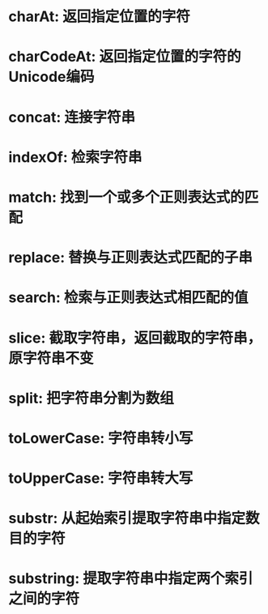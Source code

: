 # charAt: 返回指定位置的字符

# charCodeAt: 返回指定位置的字符的Unicode编码

# concat: 连接字符串

# indexOf: 检索字符串

# match: 找到一个或多个正则表达式的匹配

# replace: 替换与正则表达式匹配的子串

# search: 检索与正则表达式相匹配的值

# slice: 截取字符串，返回截取的字符串，原字符串不变

# split: 把字符串分割为数组

# toLowerCase: 字符串转小写

# toUpperCase: 字符串转大写

# substr: 从起始索引提取字符串中指定数目的字符

# substring: 提取字符串中指定两个索引之间的字符